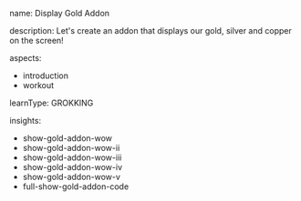 name: Display Gold Addon

description: Let's create an addon that displays our gold, silver and copper on the screen!

aspects:
  - introduction
  - workout

learnType: GROKKING

insights:
  - show-gold-addon-wow
  - show-gold-addon-wow-ii
  - show-gold-addon-wow-iii
  - show-gold-addon-wow-iv
  - show-gold-addon-wow-v
  - full-show-gold-addon-code